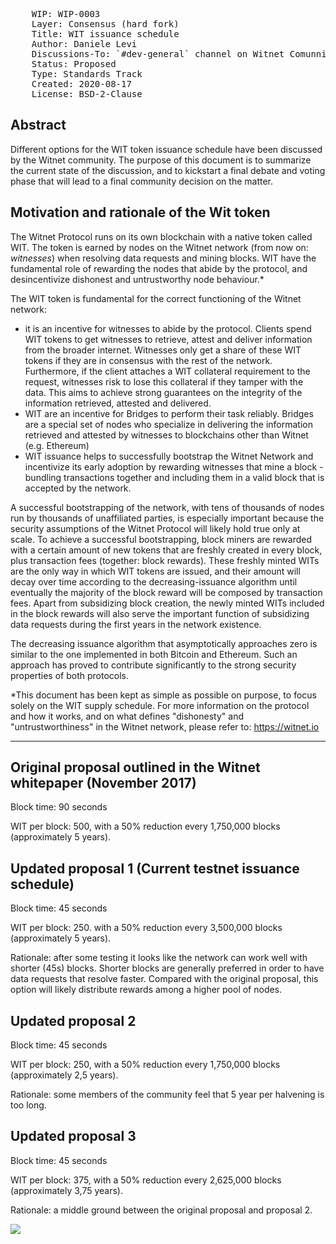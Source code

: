 <pre>
    WIP: WIP-0003
    Layer: Consensus (hard fork)
    Title: WIT issuance schedule
    Author: Daniele Levi <daniele@witnet.foundation>
    Discussions-To: `#dev-general` channel on Witnet Comunnity's Discord server
    Status: Proposed
    Type: Standards Track
    Created: 2020-08-17
    License: BSD-2-Clause
</pre>

## Abstract

Different options for the WIT token issuance schedule have been discussed by the Witnet community. The purpose of this document is to summarize the current state of the discussion, and to kickstart a final debate and voting phase that will lead to a final community decision on the matter.

## Motivation and rationale of the Wit token

The Witnet Protocol runs on its own blockchain with a native token called WIT. The token is earned by nodes on the Witnet network (from now on: *witnesses*) when resolving data requests and mining blocks. WIT have the fundamental role of rewarding the nodes that abide by the protocol, and desincentivize dishonest and untrustworthy node behaviour.* 

The WIT token is fundamental for the correct functioning of the Witnet network:

- it is an incentive for witnesses to abide by the protocol. Clients spend WIT tokens to get witnesses to retrieve, attest and deliver information from the broader internet. Witnesses only get a share of these WIT tokens if they are in consensus with the rest of the network. Furthermore, if the client attaches a WIT collateral requirement to the request, witnesses risk to lose this collateral if they tamper with the data. This aims to achieve strong guarantees on the integrity of the information retrieved, attested and delivered.
- WIT are an incentive for Bridges to perform their task reliably. Bridges are a special set of nodes who specialize in delivering the information retrieved and attested by witnesses to blockchains other than Witnet (e.g. Ethereum)
- WIT issuance helps to successfully bootstrap the Witnet Network and incentivize its early adoption by rewarding witnesses that mine a block - bundling transactions together and including them in a valid block that is accepted by the network.

A successful bootstrapping of the network, with tens of thousands of nodes run by thousands of unaffiliated parties, is especially important because the security assumptions of the Witnet Protocol will likely hold true only at scale. To achieve a successful bootstrapping, block miners are rewarded with a certain amount of new tokens that are freshly created in every block, plus transaction fees (together: block rewards). These freshly minted WITs are the only way in which WIT tokens are issued, and their amount will decay over time according to the decreasing-issuance algorithm until eventually the majority of the block reward will be composed by transaction fees. Apart from subsidizing block creation, the newly minted WITs included in the block rewards will also serve the  important function of subsidizing data requests during the first years in the network existence.

The decreasing issuance algorithm that asymptotically approaches zero is similar to the one implemented in both Bitcoin and Ethereum. Such an approach has proved to contribute significantly to the strong security properties of both protocols.

*This document has been kept as simple as possible on purpose, to focus solely on the WIT supply schedule. For more information on the protocol and how it works, and on what defines "dishonesty" and "untrustworthiness" in the Witnet network, please refer to: https://witnet.io

---

## Original proposal outlined in the Witnet whitepaper (November 2017)

Block time: 90 seconds

WIT per block: 500, with a 50% reduction every 1,750,000 blocks (approximately 5 years). 

## Updated proposal 1 (Current testnet issuance schedule)

Block time: 45 seconds

WIT per block: 250. with a 50% reduction every 3,500,000 blocks (approximately 5 years).

Rationale: after some testing it looks like the network can work well with shorter (45s) blocks. Shorter blocks are generally preferred in order to have data requests that resolve faster. Compared with the original proposal, this option will likely distribute rewards among a higher pool of nodes.

## Updated proposal 2

Block time: 45 seconds

WIT per block: 250, with a 50% reduction every 1,750,000 blocks (approximately 2,5 years).

Rationale: some members of the community feel that 5 year per halvening is too long.

## Updated proposal 3

Block time: 45 seconds

WIT per block: 375, with a 50% reduction every 2,625,000 blocks (approximately 3,75 years).


Rationale: a middle ground between the original proposal and proposal 2.


![](https://i.imgur.com/z8qbQKR.png)



